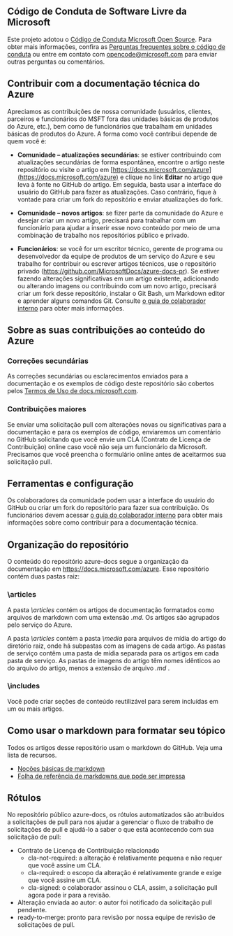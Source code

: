 ## <a name="microsoft-open-source-code-of-conduct"></a>Código de Conduta de Software Livre da Microsoft

Este projeto adotou o [Código de Conduta Microsoft Open Source](https://opensource.microsoft.com/codeofconduct/).
Para obter mais informações, confira as [Perguntas frequentes sobre o código de conduta](https://opensource.microsoft.com/codeofconduct/faq/) ou entre em contato com [opencode@microsoft.com](mailto:opencode@microsoft.com) para enviar outras perguntas ou comentários.

## <a name="contribute-to-azure-technical-documentation"></a>Contribuir com a documentação técnica do Azure
Apreciamos as contribuições de nossa comunidade (usuários, clientes, parceiros e funcionários do MSFT fora das unidades básicas de produtos do Azure, etc.), bem como de funcionários que trabalham em unidades básicas de produtos do Azure. A forma como você contribui depende de quem você é:

* **Comunidade – atualizações secundárias**: se estiver contribuindo com atualizações secundárias de forma espontânea, encontre o artigo neste repositório ou visite o artigo em [https://docs.microsoft.com/azure](https://docs.microsoft.com/azure) e clique no link **Editar** no artigo que leva à fonte no GitHub do artigo. Em seguida, basta usar a interface do usuário do GitHub para fazer as atualizações. Caso contrário, fique à vontade para criar um fork do repositório e enviar atualizações do fork.

* **Comunidade – novos artigos**: se fizer parte da comunidade do Azure e desejar criar um novo artigo, precisará para trabalhar com um funcionário para ajudar a inserir esse novo conteúdo por meio de uma combinação de trabalho nos repositórios público e privado.

* **Funcionários**: se você for um escritor técnico, gerente de programa ou desenvolvedor da equipe de produtos de um serviço do Azure e seu trabalho for contribuir ou escrever artigos técnicos, use o repositório privado (https://github.com/MicrosoftDocs/azure-docs-pr). Se estiver fazendo alterações significativas em um artigo existente, adicionando ou alterando imagens ou contribuindo com um novo artigo, precisará criar um fork desse repositório, instalar o Git Bash, um Markdown editor e aprender alguns comandos Git. Consulte [o guia do colaborador interno](https://review.docs.microsoft.com/en-us/help/contribute/?branch=master) para obter mais informações.


## <a name="about-your-contributions-to-azure-content"></a>Sobre as suas contribuições ao conteúdo do Azure
### <a name="minor-corrections"></a>Correções secundárias
As correções secundárias ou esclarecimentos enviados para a documentação e os exemplos de código deste repositório são cobertos pelos [Termos de Uso de docs.microsoft.com](https://docs.microsoft.com/legal/termsofuse).

### <a name="larger-submissions"></a>Contribuições maiores
Se enviar uma solicitação pull com alterações novas ou significativas para a documentação e para os exemplos de código, enviaremos um comentário no GitHub solicitando que você envie um CLA (Contrato de Licença de Contribuição) online caso você não seja um funcionário da Microsoft. Precisamos que você preencha o formulário online antes de aceitarmos sua solicitação pull.

## <a name="tools-and-setup"></a>Ferramentas e configuração
Os colaboradores da comunidade podem usar a interface do usuário do GitHub ou criar um fork do repositório para fazer sua contribuição. Os funcionários devem acessar [o guia do colaborador interno](https://review.docs.microsoft.com/en-us/help/contribute/?branch=master) para obter mais informações sobre como contribuir para a documentação técnica.

## <a name="repository-organization"></a>Organização do repositório
O conteúdo do repositório azure-docs segue a organização da documentação em https://docs.microsoft.com/azure. Esse repositório contém duas pastas raiz:

### <a name="articles"></a>\articles
A pasta *\articles* contém os artigos de documentação formatados como arquivos de markdown com uma extensão *.md*. Os artigos são agrupados pelo serviço do Azure.

A pasta *\articles* contém a pasta *\media* para arquivos de mídia do artigo do diretório raiz, onde há subpastas com as imagens de cada artigo.  As pastas de serviço contêm uma pasta de mídia separada para os artigos em cada pasta de serviço. As pastas de imagens do artigo têm nomes idênticos ao do arquivo do artigo, menos a extensão de arquivo *.md* .

### <a name="includes"></a>\includes
Você pode criar seções de conteúdo reutilizável para serem incluídas em um ou mais artigos. 

## <a name="how-to-use-markdown-to-format-your-topic"></a>Como usar o markdown para formatar seu tópico
Todos os artigos desse repositório usam o markdown do GitHub.  Veja uma lista de recursos.

* [Noções básicas de markdown](https://help.github.com/articles/markdown-basics/)
* [Folha de referência de markdowns que pode ser impressa](./contributor-guide/media/documents/markdown-cheatsheet.pdf?raw=true)


## <a name="labels"></a>Rótulos
No repositório público azure-docs, os rótulos automatizados são atribuídos a solicitações de pull para nos ajudar a gerenciar o fluxo de trabalho de solicitações de pull e ajudá-lo a saber o que está acontecendo com sua solicitação de pull:

* Contrato de Licença de Contribuição relacionado
  * cla-not-required: a alteração é relativamente pequena e não requer que você assine um CLA.
  * cla-required: o escopo da alteração é relativamente grande e exige que você assine um CLA.
  * cla-signed: o colaborador assinou o CLA, assim, a solicitação pull agora pode ir para a revisão.
* Alteração enviada ao autor: o autor foi notificado da solicitação pull pendente.
* ready-to-merge: pronto para revisão por nossa equipe de revisão de solicitações de pull.


